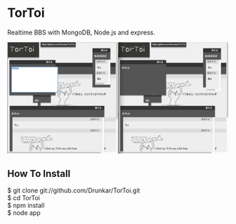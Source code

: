 # TorToi

Realtime BBS with MongoDB, Node.js and express.

![screenshot](screenshot.png)

## How To Install
$ git clone git://github.com/Drunkar/TorToi.git  
$ cd TorToi  
$ npm install  
$ node app